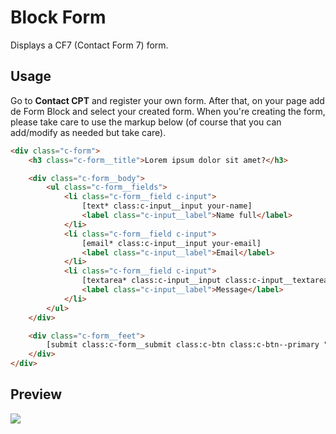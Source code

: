 # Block Form
Displays a CF7 (Contact Form 7) form.

## Usage
Go to **Contact CPT** and register your own form. After that, on your page add de Form Block and select your created form.
When you're creating the form, please take care to use the markup below (of course that you can add/modify as needed but take care).

```html
<div class="c-form">
	<h3 class="c-form__title">Lorem ipsum dolor sit amet?</h3>

	<div class="c-form__body">
		<ul class="c-form__fields">
			<li class="c-form__field c-input">
				[text* class:c-input__input your-name] 
				<label class="c-input__label">Name full</label>
			</li>
			<li class="c-form__field c-input">
				[email* class:c-input__input your-email]
				<label class="c-input__label">Email</label>
			</li>
			<li class="c-form__field c-input">
				[textarea* class:c-input__input class:c-input__textarea your-message]
				<label class="c-input__label">Message</label>
			</li>
		</ul>
	</div>

	<div class="c-form__feet">
		[submit class:c-form__submit class:c-btn class:c-btn--primary "Send Message"]
	</div>
</div>
```

## Preview
<img style="display: block; max-width: 100%; height: auto;" src="https://gitlab.fuerzastudio.com/devops/template-wordpress/uploads/81b89dd8e4618acf750d49d0c1f35c8d/Screen_Shot_2022-04-08_at_15.24.34.png" />
